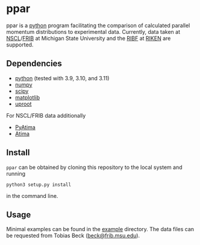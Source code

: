 # ppar

ppar is a [python](https://www.python.org/) program facilitating the comparison 
of calculated parallel momentum distributions to experimental data.
Currently, data taken at [NSCL](https://nscl.msu.edu/)/[FRIB](https://frib.msu.edu/) at Michigan State University and 
the [RIBF](https://www.nishina.riken.jp/ribf/) at [RIKEN](https://www.riken.jp/en/) are supported.

## Dependencies

* [python](https://www.python.org/) (tested with 3.9, 3.10, and 3.11)
* [numpy](https://numpy.org/)
* [scipy](https://www.scipy.org/)
* [matplotlib](https://matplotlib.org/)
* [uproot](https://github.com/scikit-hep/uproot5)

For NSCL/FRIB data additionally

* [PyAtima](https://github.com/TB-IKP/PyAtima)
* [Atima](https://web-docs.gsi.de/~weick/atima/)

## Install

`ppar` can be obtained by cloning this repository to the local system and running

```
python3 setup.py install
```

in the command line.

## Usage

Minimal examples can be found in the [example](example) directory.
The data files can be requested from Tobias Beck (beck@frib.msu.edu).